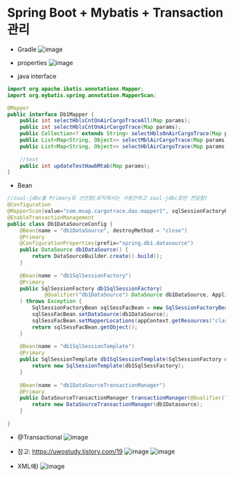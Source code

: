 # Spring Boot + Mybatis + Transaction 관리

* Gradle
![image](https://user-images.githubusercontent.com/45334819/61801594-04b13700-ae6a-11e9-9f95-a25bbba5a280.png)  

* properties
![image](https://user-images.githubusercontent.com/45334819/61801712-332f1200-ae6a-11e9-86b3-75dcf341565a.png)

* java interface
``` java
import org.apache.ibatis.annotations.Mapper;
import org.mybatis.spring.annotation.MapperScan;

@Mapper
public interface Db1Mapper {
    public int selectHblsCntOnAirCargoTraceAll(Map params);
    public int selectHblsCntOnAirCargoTrace(Map params);
    public Collection<? extends String> selectHblsOnAirCargoTrace(Map params);
    public List<Map<String, Object>> selectMblAirCargoTrace(Map params);
    public List<Map<String, Object>> selectHblAirCargoTrace(Map params);
    
    //test
    public int updateTestHawbMtab(Map params);
}
```

* Bean
``` java 
//zuul-jdbc를 Primary로 선언함(로직에서는 사용안하고 zuul-jdbc로만 전달함)
@Configuration
@MapperScan(value="com.msap.cargotrace.dao.mapper1", sqlSessionFactoryRef="db1SqlSessionFactory")
@EnableTransactionManagement
public class Db1DataSourceConfig {
    @Bean(name = "db1DataSource", destroyMethod = "close")
    @Primary
    @ConfigurationProperties(prefix="spring.db1.datasource")
    public DataSource db1DataSource() {
        return DataSourceBuilder.create().build();
    }
    
    @Bean(name = "db1SqlSessionFactory")
    @Primary
    public SqlSessionFactory db1SqlSessionFactory(
            @Qualifier("db1DataSource") DataSource db1DataSource, ApplicationContext appContext
    ) throws Exception {
        SqlSessionFactoryBean sqlSessFacBean = new SqlSessionFactoryBean();
        sqlSessFacBean.setDataSource(db1DataSource);
        sqlSessFacBean.setMapperLocations(appContext.getResources("classpath:mapper/*.xml"));
        return sqlSessFacBean.getObject();
    }
    
    @Bean(name = "db1SqlSessionTemplate")
    @Primary
    public SqlSessionTemplate db1SqlSessionTemplate(SqlSessionFactory db1SqlSessFactory) {
        return new SqlSessionTemplate(db1SqlSessFactory);
    }
    
    @Bean(name = "db1DataSourceTransactionManager")
    @Primary
    public DataSourceTransactionManager transactionManager(@Qualifier("db1DataSource")DataSource db1Datasource) {
        return new DataSourceTransactionManager(db1Datasource);
    }
    
}
```

* @Transactional
![image](https://user-images.githubusercontent.com/45334819/61801729-3c1fe380-ae6a-11e9-844e-8acd8392eadc.png)

* 참고:  https://uwostudy.tistory.com/19
![image](https://user-images.githubusercontent.com/45334819/56146162-b4ac1400-5fe0-11e9-802a-f6c62367c414.png)
![image](https://user-images.githubusercontent.com/45334819/56146212-d0171f00-5fe0-11e9-9260-08e551cac90d.png)

*  XML예)
![image](https://user-images.githubusercontent.com/45334819/61801748-4a6dff80-ae6a-11e9-9820-f3cb70422df0.png)

